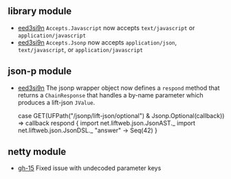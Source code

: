 library module
--------------
* [eed3si9n][eed3si9n] `Accepts.Javascript` now accepts `text/javascript` or `application/javascript`
* [eed3si9n][eed3si9n] `Accepts.Jsonp` now accepts `application/json`, `text/javascript`, or `application/javascript`

json-p module
-------------
* [eed3si9n][eed3si9n] The jsonp wrapper object now defines a `respond` method that returns a `ChainResponse` that handles a
by-name parameter which produces a lift-json `JValue`.

    case GET(UFPath("/jsonp/lift-json/optional") & Jsonp.Optional(callback)) => callback respond {
      import net.liftweb.json.JsonAST._
      import net.liftweb.json.JsonDSL._
      "answer" -> Seq(42)
    }

netty module
------------
* [gh-15](https://github.com/n8han/Unfiltered/issues/15) Fixed issue with undecoded parameter keys

[eed3si9n]: https://github.com/eed3si9n/
